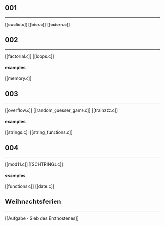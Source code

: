 
## 001
---
[[euclid.c]]
[[bier.c]]
[[ostern.c]]

## 002
---
[[factorial.c]]
[[loops.c]]

#### examples
[[memory.c]]


## 003
---
[[overflow.c]]
[[random_guesser_game.c]]
[[trainzzz.c]]

#### examples
[[strings.c]]
[[string_functions.c]]

## 004
---
[[mod11.c]]
[[SCHTRINGs.c]]

#### examples
[[functions.c]]
[[date.c]]


## Weihnachtsferien
---
[[Aufgabe - Sieb des Erothostenes]]

